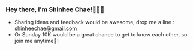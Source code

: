 ### Hey there, I'm Shinhee Chae!🙋🏻‍♀️

- Sharing ideas and feedback would be awesome, drop me a line : shinheechae@gmail.com
- Or Sunday 10K would be a great chance to get to know each other, so join me anytime🏃‍! 

